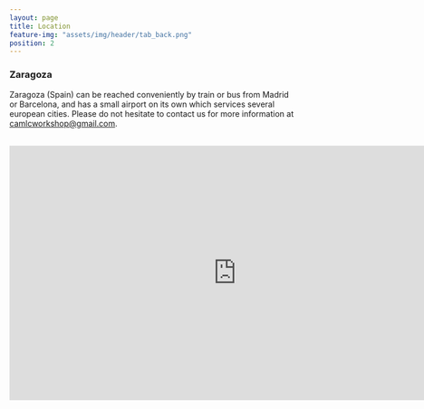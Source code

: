 ```yaml
---
layout: page
title: Location
feature-img: "assets/img/header/tab_back.png"
position: 2
---
```


### Zaragoza


Zaragoza (Spain) can be reached conveniently by train or bus from Madrid or Barcelona, and has a small airport on its own which services several european cities. Please do not hesitate to contact us for more information at <a href="mailto:camlcworkshop@gmail.com">camlcworkshop@gmail.com</a>.

<!-- JavaScript code to handle the click event and change the URL -->
<script>
document.getElementById('aboutLink').addEventListener('click', function(e) {
    e.preventDefault(); // Prevents the default behavior of the link

    // Get the current URL
    var currentURL = window.location.href;

    // Replace the part of the URL you want to change
    var newURL = currentURL.replace('location', 'schedule');

    // Navigate to the new URL
    window.location.href = newURL;
});
</script>

<br>
<center><iframe src="https://www.google.com/maps/embed?pb=!1m18!1m12!1m3!1d5961.776328120097!2d-0.8963249251857801!3d41.65815827915816!2m3!1f0!2f0!3f0!3m2!1i1024!2i768!4f13.1!3m3!1m2!1s0xd5914b8634b40e1%3A0x71101f3cd13b7ef!2sDelegaci%C3%B3n%20del%20Consejo%20Superior%20de%20Investigaciones%20Cient%C3%ADficas%20en%20Arag%C3%B3n!5e0!3m2!1ses!2ses!4v1735642582234!5m2!1ses!2ses" width="800" height="450" style="border:0;" allowfullscreen="" loading="lazy" referrerpolicy="no-referrer-when-downgrade"></iframe></center>

<!-- to change the map:
1. Open Google Maps.
2. Go to the directions, map, or Street View image you'd like to embed.
3. In the top left, click Menu.
4. Click Share or embed map.
5. Click Embed map.
6. To the left of the text box, pick the size you want by clicking the Down arrow.
7. Copy the text in the box.
8. Only change the src="XXX" part, leave the sizes and so on the same -->